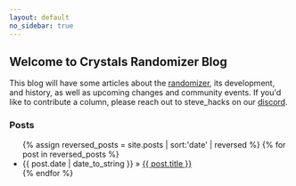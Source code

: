 ```yaml
---
layout: default
no_sidebar: true
---
```


## Welcome to Crystals Randomizer Blog

This blog will have some articles about the [randomizer], its
development, and history, as well as upcoming changes and
community events.  If you'd like to contribute a column, please
reach out to steve_hacks on our [discord].

[randomizer]: https://crystalisrandomizer.com
[discord]: https://discord.gg/ktyz5E6

### Posts
<ul class="posts">
   {% assign reversed_posts = site.posts | sort:'date' | reversed %}
  {% for post in reversed_posts %}
    <li><span>{{ post.date | date_to_string }}</span> &raquo; <a href="{{ site.baseurl }}{{ post.url }}">{{ post.title }}</a></li>
  {% endfor %}
</ul>
